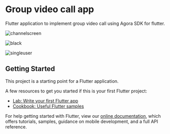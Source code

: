 # Group video call app

Flutter application to implement group video call using Agora SDK for flutter.

![channelscreen](https://user-images.githubusercontent.com/66347715/127668628-ca9e8079-32f1-40a8-9ff2-0ed59bbed9f0.jpg)

![black](https://user-images.githubusercontent.com/66347715/127668645-81d6b843-a11d-4678-b344-6d414938a880.jpg)

![singleuser](https://user-images.githubusercontent.com/66347715/127668686-3cafded1-8d68-4833-ae1c-54c9cea9819d.jpg)


## Getting Started

This project is a starting point for a Flutter application.

A few resources to get you started if this is your first Flutter project:

- [Lab: Write your first Flutter app](https://flutter.dev/docs/get-started/codelab)
- [Cookbook: Useful Flutter samples](https://flutter.dev/docs/cookbook)

For help getting started with Flutter, view our
[online documentation](https://flutter.dev/docs), which offers tutorials,
samples, guidance on mobile development, and a full API reference.
